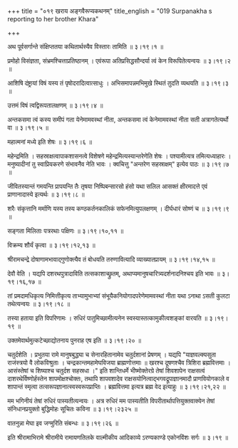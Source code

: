 +++
title = "०१९ खराय अङ्गवैरूप्यकथनम्"
title_english = "019 Surpanakha s reporting to her brother Khara"

+++


अथ पूर्वसर्गान्ते संक्षिप्ततया कथितार्थस्यैव विस्तारः तामिति  ॥  ३।१९।१
 ॥   

  

प्रमोहो विसंज्ञता, संभ्रमश्चित्ताप्रतिष्ठानम् । एवंरूपा
अतिप्रसिद्धसौन्दर्या त्वं केन विरूपितेत्यन्वयः  ॥  ३।१९।२  ॥   

  

आशिषि दंष्ट्रायां विषं यस्य तं पृषोदरादित्वात्साधुः । अभिसमापन्नमभिमुखे
स्थितं तुदति व्यथयति  ॥  ३।१९।३  ॥   

  

उत्तमं विषं त्वद्विरूपतालक्षणम्  ॥  ३।१९।४  ॥   

  

अन्तकसमा त्वं कस्य समीपं गता येनेमामवस्थां नीता, अन्तकसमा त्वं
केनेमामवस्थां नीता सती अत्रागतेत्यर्थो वा  ॥  ३।१९।५  ॥   

  

महात्मनां मध्ये इति शेषः  ॥  ३।१९।६  ॥   

  

महेन्द्रमिति । सहस्राक्षत्वापाकशासनत्वे विशेषणे
महेन्द्रमित्यस्यान्तरेणेति शेषः । पश्यामीत्यत्र तमित्यध्याहारः ।
मनुष्यादीनां तु स्वाप्रियकरणे संभावनैव नेति भावः । क्वचित्तु "अन्तरेण
सहस्राक्षम्" इत्येव पाठः  ॥  ३।१९।७  ॥   

  

जीवितस्यान्तं गमयन्ति प्रापयन्ति तैः तृषया निष्पिबन्सारसो हंसो यथा सलिल
आसक्तं क्षीरमादत्ते एवं प्राणानादास्ये इत्यर्थः  ॥  ३।१९।८  ॥   

  

शरैः संकृत्तानि मर्माणि यस्य तस्य कण्ठकर्तनकालिकं सफेनमित्युपलक्षणम् ।
दीर्घधारं सोष्णं च  ॥  ३।१९।९  ॥   

  

सङ्गता मिलिताः पत्ररथाः पक्षिणः  ॥  ३।१९।१०,११  ॥   

  

विक्रम्य शौर्यं कृत्वा  ॥  ३।१९।१२,१३  ॥   

  

श्रीरामचन्द्रे दोषाणामभावाद्गुणोक्त्यैव तं बोधयति तरुणावित्यादि
व्याख्यातप्रायम्  ॥  ३।१९।१४,१५  ॥   

  

देवौ वेति । यद्यपि दशरथपुत्रादाविति तत्सकाशाच्छ्रुतम्,
अथाप्यमानुषचारित्र्यदर्शनादनिश्चय इति भावः  ॥  ३।१९।१६,१७  ॥   

  

तां प्रमदामधिकृत्य निमित्तीकृत्य ताभ्यामुभाभ्यां
संभूयैकनियोगादपरेणेमामवस्थां नीता यथा ऽनाथा ऽसती कुलटा तथेत्यन्वयः  ॥ 
३।१९।१८  ॥   

  

तस्या हताया इति विपरिणामः । रुधिरं पातुमिच्छामीत्यनेन
स्वस्यास्तत्कामुकीत्वशङ्कां वारयति  ॥  ३।१९।१९  ॥   

  

उक्तमेवार्थमुत्कटेच्छाद्योतनाय पुनराह एष इति  ॥  ३।१९।२०  ॥   

  

चतुर्दशेति । प्रभुतया रामे मानुषबुद्ध्या च सेनारहितानामेव चतुर्दशानां
प्रेषणम् । यद्यपि "याज्ञवल्क्यसुता राजंस्त्रयो वै लोकविश्रुताः ।
चन्द्रकान्तमहामेघविजया ब्राह्मणोत्तमाः  ॥  खरश्च दूषणश्चैव त्रिशिरा
ब्रह्मवित्तमाः । आसंस्तेषां च शिष्याश्च चतुर्दश सहस्रधा ।" इति
शान्तिधर्मे भीष्मोक्तेरग्रे तेषां शिवशापेन राक्षसत्वं
दाशरथेर्विष्णोर्हस्तेन शापमोक्षश्चोक्तः, तथापि शापवशादेव
राक्षसयोनित्वाद्भगवद्रूपाज्ञानमादौ प्राणवियोगकाले व शापान्तं स्मृत्वा
तत्सरूपज्ञानात्स्वस्वरूपप्राप्तिः । ब्रह्मवित्तमा इत्यत्र ब्रह्म वेद
इत्याहुः  ॥  ३।१९।२१,२२ ॥   

  

मम भगिनीयं तेषां रुधिरं पास्यतीत्यन्वयः । अत्र रुधिरं मम पास्यतीति
विपरीतार्थापत्तियुक्तवाक्येन तेषां संनिधानप्रयुक्तो बुद्धिमोहः सूचितः
कविना  ॥  ३।१९।२३२५  ॥   

  

वातनुन्ना मेघा इव जग्मुरिति संबन्धः  ॥  ३।१९।२६  ॥   

  

इति श्रीरामाभिरामे श्रीरामीये रामायणतिलके वाल्मीकीय आदिकाव्ये
ऽरण्यकाण्डे एकोनविंशः सर्गः  ॥  ३।१९  ॥   

  



